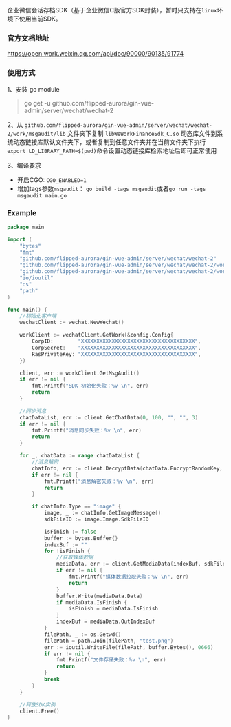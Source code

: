 企业微信会话存档SDK（基于企业微信C版官方SDK封装），暂时只支持在`linux`环境下使用当前SDK。


### 官方文档地址
https://open.work.weixin.qq.com/api/doc/90000/90135/91774

### 使用方式

1、安装 go module
> go get -u github.com/flipped-aurora/gin-vue-admin/server/wechat/wechat-2

2、从 `github.com/flipped-aurora/gin-vue-admin/server/wechat/wechat-2/work/msgaudit/lib` 文件夹下复制 `libWeWorkFinanceSdk_C.so` 动态库文件到系统动态链接库默认文件夹下，或者复制到任意文件夹并在当前文件夹下执行 `export LD_LIBRARY_PATH=$(pwd)`命令设置动态链接库检索地址后即可正常使用

3、编译要求
- 开启CGO: `CGO_ENABLED=1`
- 增加tags参数`msgaudit`： `go build -tags msgaudit`或者`go run -tags msgaudit main.go`

### Example

```go
package main

import (
	"bytes"
	"fmt"
	"github.com/flipped-aurora/gin-vue-admin/server/wechat/wechat-2"
	"github.com/flipped-aurora/gin-vue-admin/server/wechat/wechat-2/work/msgaudit"
	"github.com/flipped-aurora/gin-vue-admin/server/wechat/wechat-2/work/config"
	"io/ioutil"
	"os"
	"path"
)

func main() {
	//初始化客户端
	wechatClient := wechat.NewWechat()

	workClient := wechatClient.GetWork(&config.Config{
		CorpID:        "XXXXXXXXXXXXXXXXXXXXXXXXXXXXXXXXXXXXX",
		CorpSecret:    "XXXXXXXXXXXXXXXXXXXXXXXXXXXXXXXXXXXXX",
		RasPrivateKey: "XXXXXXXXXXXXXXXXXXXXXXXXXXXXXXXXXXXXX",
	})

	client, err := workClient.GetMsgAudit()
	if err != nil {
		fmt.Printf("SDK 初始化失败：%v \n", err)
		return
	}

	//同步消息
	chatDataList, err := client.GetChatData(0, 100, "", "", 3)
	if err != nil {
		fmt.Printf("消息同步失败：%v \n", err)
		return
	}

	for _, chatData := range chatDataList {
		//消息解密
		chatInfo, err := client.DecryptData(chatData.EncryptRandomKey, chatData.EncryptChatMsg)
		if err != nil {
			fmt.Printf("消息解密失败：%v \n", err)
			return
		}

		if chatInfo.Type == "image" {
			image, _ := chatInfo.GetImageMessage()
			sdkFileID := image.Image.SdkFileID

			isFinish := false
			buffer := bytes.Buffer{}
			indexBuf := ""
			for !isFinish {
				//获取媒体数据
				mediaData, err := client.GetMediaData(indexBuf, sdkFileID, "", "", 5)
				if err != nil {
					fmt.Printf("媒体数据拉取失败：%v \n", err)
					return
				}
				buffer.Write(mediaData.Data)
				if mediaData.IsFinish {
					isFinish = mediaData.IsFinish
				}
				indexBuf = mediaData.OutIndexBuf
			}
			filePath, _ := os.Getwd()
			filePath = path.Join(filePath, "test.png")
			err := ioutil.WriteFile(filePath, buffer.Bytes(), 0666)
			if err != nil {
				fmt.Printf("文件存储失败：%v \n", err)
				return
			}
			break
		}
	}

	//释放SDK实例
	client.Free()
}



```